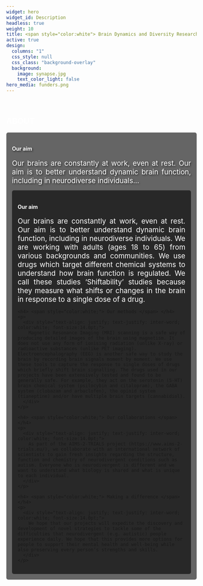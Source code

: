 ```yaml
---
widget: hero
widget_id: Description
headless: true
weight: 10
title: <span style="color:white"> Brain Dynamics and Diversity Research Group </span>
active: true
design:
  columns: "1"
  css_style: null
  css_class: "background-overlay"
  background:
    image: synapse.jpg
    text_color_light: false
hero_media: funders.png 
---
```

<br>

<section>
  <h2> <span style="color:white;">  ABOUT </span> </h2>


  <div style="background-color: rgba(0, 0, 0, 0.6); padding: 15px; border-radius: 5px;">
    <h4> <span style="color:white; text-shadow: 2px 2px 4px rgba(0, 0, 0, 0.7);"> Our aim </span> </h4>
    <p>
      <div style="text-align: justify; text-justify: inter-word; color:white; font-size:14.0pt; text-shadow: 2px 2px 4px rgba(0, 0, 0, 0.7);">
        Our brains are constantly at work, even at rest. Our aim is to better understand dynamic brain function, including in neurodiverse individuals...
      </div>
    </p>

  <div style="background-color: rgba(0, 0, 0, 0.6); padding: 15px; border-radius: 5px;">
    <h4> <span style="color:white;"> Our aim </span> </h4>
    <p>
      <div style="text-align: justify; text-justify: inter-word; color:white; font-size:14.0pt;">
        Our brains are constantly at work, even at rest. Our aim is to better understand dynamic brain function, including in neurodiverse individuals. We are working with adults (ages 18 to 65) from various backgrounds and communities. We use drugs which target different chemical systems to understand how brain function is regulated. We call these studies ‘Shiftability’ studies because they measure what shifts or changes in the brain in response to a single dose of a drug.
      </div>
    </p>

    <h4> <span style="color:white;"> Our methods </span> </h4>
    <p>
      <div style="text-align: justify; text-justify: inter-word; color:white; font-size:14.0pt;">
        Magnetic Resonance Imaging (MRI) scanning is a safe way of producing detailed images of the brain using magnetism. It does not use any form of ionising radiation (unlike X-ray) or radioactive substances (unlike PET imaging). Electroencephalography (EEG) is another safe way to study the brain by recording brain signals moment by moment. We use these tools to capture the response to single doses of drugs which briefly shift brain signalling. The drugs used in our projects have been extensively tested and found to be generally safe. For example, they act on the serotonin (5-HT) brain chemical system (psilocybin and citalopram), the GABA system (clobazam and arbaclofen), the opioid system (tianeptine) and/or have multiple brain targets (cannabidiol).
      </div>
    </p>

    <h4> <span style="color:white;"> Our collaborations </span> </h4>
    <p>
      <div style="text-align: justify; text-justify: inter-word; color:white; font-size:14.0pt;">
        As part of the AIMS-2-TRIALS project (https://www.aims-2-trials.eu/), we collaborate with an international network of scientists to gain fresh insights regarding the structure, function and chemistry of neurodivergent conditions such as autism. Everyone who is neurodivergent is different and we want to understand what biology is shared and what is unique to each individual. 
      </div>
    </p>

    <h4> <span style="color:white;"> Making a difference </span> </h4>
    <p>
      <div style="text-align: justify; text-justify: inter-word; color:white; font-size:14.0pt;">
        We hope that our projects will expedite the discovery and development of novel strategies to tackle some of the difficulties that neurodivergent (e.g. autistic) people experience daily. We hope that this provides more options for people to support their mental health and well-being while also preserving every person’s strengths and skills.
      </div>
    </p>
  </div>
</section>
